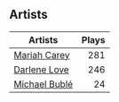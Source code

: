 ## Artists
Artists | Plays 
----- | -----: 
[Mariah Carey](/artists/mariah-carey-31885) | 281
[Darlene Love](/artists/darlene-love-118320) | 246
[Michael Bublé](/artists/michael-buble-58319) | 24

